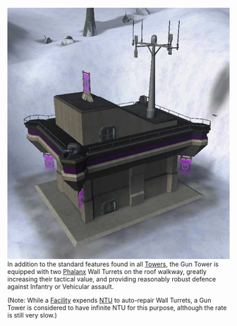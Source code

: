 ![](../images/Gun.jpg "fig:Gun.jpg") In addition to the standard features found
in all [Towers](Towers.md), the Gun Tower is equipped with two
[Phalanx](../items/Phalanx.md) Wall Turrets on the roof walkway, greatly
increasing their tactical value, and providing reasonably robust defence against
Infantry or Vehicular assault.

(Note: While a [Facility](Facilities.md) expends [NTU](../items/NTU.md) to
auto-repair Wall Turrets, a Gun Tower is considered to have infinite NTU for
this purpose, although the rate is still very slow.)


